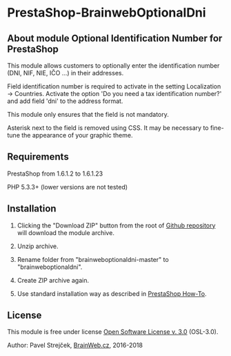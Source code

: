 # PrestaShop-BrainwebOptionalDni

About module Optional Identification Number for PrestaShop
--------

This module allows customers to optionally enter the identification number (DNI, NIF, NIE, IČO ...) in their addresses.

Field identification number is required to activate in the setting Localization -> Countries. Activate the option 'Do you need a tax identification number?' and add field 'dni' to the address format.

This module only ensures that the field is not mandatory.

Asterisk next to the field is removed using CSS. It may be necessary to fine-tune the appearance of your graphic theme.


Requirements
--------

PrestaShop from 1.6.1.2 to 1.6.1.23

PHP 5.3.3+ (lower versions are not tested)


Installation
--------

1. Clicking the "Download ZIP" button from the root of [Github repository][4] will download the module archive.

2. Unzip archive.

3. Rename folder from "brainweboptionaldni-master" to "brainweboptionaldni".

4. Create ZIP archive again.

5. Use standard installation way as described in [PrestaShop How-To][2].


License
--------

This module is free under license [Open Software License v. 3.0][3] (OSL-3.0).

Author: Pavel Strejček, [BrainWeb.cz][1], 2016-2018


[1]: http://www.brainweb.cz/
[2]: http://addons.prestashop.com/en/content/21-how-to
[3]: https://opensource.org/licenses/OSL-3.0
[4]: https://github.com/PavelStrejcek/brainweboptionaldni
